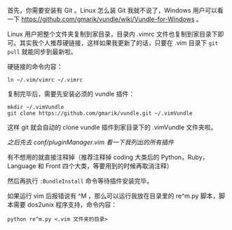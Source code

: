 首先，你需要安装有 Git 。Linux 怎么装 Git 我就不说了，Windows 用户可以看一下 https://github.com/gmarik/vundle/wiki/Vundle-for-Windows 。

Linux 用户把整个文件夹复制到家目录，目录内 .vimrc 文件也复制到家目录下即可。其实我个人推荐硬链接，这样如果我更新了的话，只要在 .vim 目录下 `git pull` 就能同步到最新啦。

硬链接的命令内容：

    ln ~/.vim/vimrc ~/.vimrc
    
复制完毕后，需要先安装必须的 vundle 插件：

    mkdir ~/.vimVundle
    git clone https://github.com/gmarik/vundle.git ~/.vimVundle

这样 git 就会自动的 clone vundle 插件到家目录下的 .vimVundle 文件夹啦。

*之后先去 conf/pluginManager.vim 看一下我列出的所有插件*

有不想用的就直接注释掉（推荐注释掉 coding 大类后的 Python，Ruby，Language 和 Front 四个大类，等要用到的时候再取消注释）

然后再执行 `:BundleInstall` 命令等待插件安装完毕。

如果运行 vim 后报错说有 ^M ，那么可以运行我放在目录里的 re^m.py 脚本，脚本需要 dos2unix 程序支持，命令内容：

    python re^m.py <.vim 文件夹的目录>
